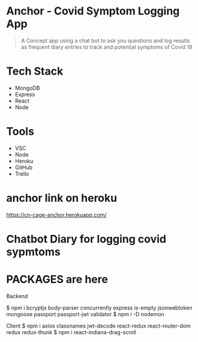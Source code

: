 # Anchor - Covid Symptom Logging App
> A Concept app using a chat bot to ask you questions and log results as frequent diary entries to track and potential symptoms of Covid 19

# Tech Stack
- MongoDB
- Express
- React
- Node

# Tools
- VSC
- Node
- Heroku
- GitHub
- Trello

# anchor link on heroku

https://cn-cage-anchor.herokuapp.com/

# Chatbot Diary for logging covid sypmtoms

# PACKAGES are here

Backend

$ npm i bcryptjs body-parser concurrently express is-empty jsonwebtoken mongoose passport passport-jwt validator
$ npm i -D nodemon

Client
$ npm i axios classnames jwt-decode react-redux react-router-dom redux redux-thunk
$ npm i react-indiana-drag-scroll
